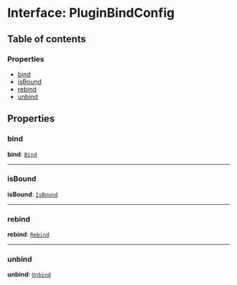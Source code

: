 # Interface: PluginBindConfig

## Table of contents

### Properties

* [bind](/auto-docs/fixed-layout-editor/interfaces/PluginBindConfig.md#bind)
* [isBound](/auto-docs/fixed-layout-editor/interfaces/PluginBindConfig.md#isbound)
* [rebind](/auto-docs/fixed-layout-editor/interfaces/PluginBindConfig.md#rebind)
* [unbind](/auto-docs/fixed-layout-editor/interfaces/PluginBindConfig.md#unbind)

## Properties

### bind

**bind**: [`Bind`](/auto-docs/fixed-layout-editor/types/interfaces.Bind.md)

***

### isBound

**isBound**: [`IsBound`](/auto-docs/fixed-layout-editor/types/interfaces.IsBound.md)

***

### rebind

**rebind**: [`Rebind`](/auto-docs/fixed-layout-editor/types/interfaces.Rebind.md)

***

### unbind

**unbind**: [`Unbind`](/auto-docs/fixed-layout-editor/types/interfaces.Unbind.md)
